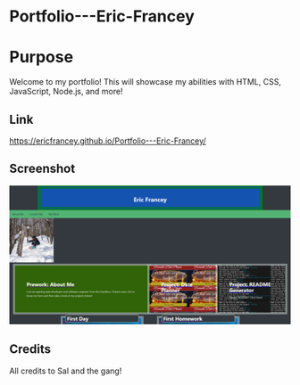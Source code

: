 # Portfolio---Eric-Francey

# Purpose

Welcome to my portfolio! This will showcase my abilities with HTML, CSS, JavaScript, Node.js, and more!

## Link
https://ericfrancey.github.io/Portfolio---Eric-Francey/

## Screenshot
![Alt text](assets/images/portfolioscreenshot2.png?raw=true "Screenshot")

## Credits
All credits to Sal and the gang!
